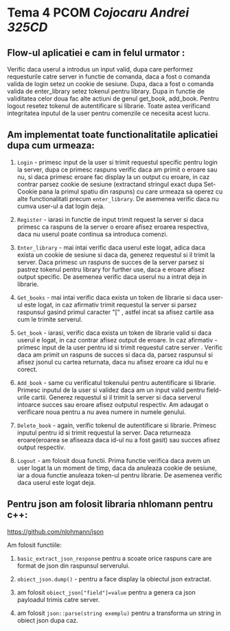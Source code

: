 # Tema 4 PCOM *Cojocaru Andrei 325CD*

## Flow-ul aplicatiei e cam in felul urmator :

Verific daca userul a introdus un input valid, dupa care performez
requesturile catre server in functie de comanda, daca a fost o comanda valida
de login setez un cookie de sesiune. Dupa, daca a fost o comanda valida de 
enter_library setez tokenul pentru library. Dupa in functie de validitatea 
celor doua fac alte actiuni de genul get_book, add_book. Pentru logout
resetez tokenul de autentificare si librarie. Toate astea verificand 
integritatea inputul de la user pentru comenzile ce necesita acest lucru. 

## Am implementat toate functionalitatile aplicatiei dupa cum urmeaza:

1. `Login` - primesc input de la user si trimit requestul specific 
pentru login la server, dupa ce primesc raspuns verific daca 
am primit o eroare sau nu, si daca primesc eroare fac display
la un output cu eroare, in caz contrar parsez cookie de sesiune
(extractand stringul exact dupa Set-Cookie pana la primul spatiu din raspuns)
cu care urmeaza sa operez cu alte functionalitati precum `enter_library`.
De asemenea verific daca nu cumva user-ul a dat login deja.

2. `Register` - iarasi in functie de input trimit request la server 
si daca primesc ca raspuns de la server o eroare afisez eroarea respectiva, 
daca nu userul poate continua sa introduca comenzi.

3. `Enter_library` - mai intai verific daca userul este logat, adica daca 
exista un cookie de sesiune si daca da, generez requestul si il 
trimit la server. Daca primesc un raspuns de succes de la server parsez
si pastrez tokenul pentru library for further use, daca e eroare 
afisez output specific. De asemenea verific daca userul nu a intrat deja 
in librarie.

4. `Get_books` - mai intai verific daca exista un token de librarie si 
daca user-ul este logat, in caz afirmativ trimit requestul la server
si parsez raspunsul gasind primul caracter "[" , astfel incat sa 
afisez cartile asa cum le trimite serverul. 

5. `Get_book` - iarasi, verific daca exista un token de librarie valid 
si daca userul e logat, in caz contrar afisez output de eroare. In caz 
afirmativ - primesc input de la user pentru id si trimit requestul 
catre server . Verific daca am primit un raspuns de succes si daca da,
parsez raspunsul si afisez jsonul cu cartea returnata, daca nu afisez 
eroare ca idul nu e corect.

6. `Add_book` - same cu verificatul tokenului pentru autentificare si 
librarie. Primesc inputul de la user si validez daca am un input valid
pentru field-urile cartii. Generez requestul si il trimit la server si 
daca serverul intoarce succes sau eroare afisez outputul respectiv. Am 
adaugat o verificare noua pentru a nu avea numere in numele genului.

7. `Delete_book` - again, verific tokenul de autentificare si librarie.
Primesc inputul pentru id si trimit requestul la server. Daca returneaza 
eroare(eroarea se afiseaza daca id-ul nu a fost gasit) sau succes afisez
output respectiv. 

8. `Logout` - am folosit doua functii. Prima functie verifica daca avem 
un user logat la un moment de timp, daca da anuleaza cookie de sesiune,
iar a doua functie anuleaza token-ul pentru librarie. De asemenea verific 
daca userul este logat deja. 

## Pentru json am folosit libraria nhlomann pentru c++:
https://github.com/nlohmann/json

Am folosit functiile:

1. `basic_extract_json_response` pentru a scoate orice raspuns care are format de json din raspunsul serverului.

2. `obiect_json.dump()` - pentru a face display la obiectul 
json extractat.

3. am folosit `obiect_json["field"]=value` pentru a genera ca json 
payloadul trimis catre server.

4. am folosit `json::parse(string exemplu)` pentru a transforma 
un string in obiect json dupa caz. 